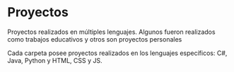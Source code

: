 # Proyectos
Proyectos realizados en múltiples lenguajes. Algunos fueron realizados como trabajos educativos y otros son proyectos personales

Cada carpeta posee proyectos realizados en los lenguajes específicos: C#, Java, Python y HTML, CSS y JS.
